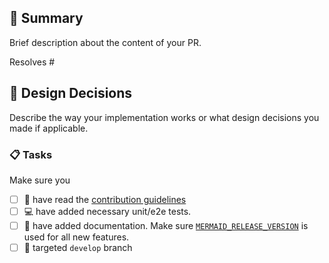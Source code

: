 ## :bookmark_tabs: Summary

Brief description about the content of your PR.

Resolves #<your issue id here>

## :straight_ruler: Design Decisions

Describe the way your implementation works or what design decisions you made if applicable.

### :clipboard: Tasks

Make sure you

- [ ] :book: have read the [contribution guidelines](https://github.com/mermaid-js/mermaid/blob/develop/CONTRIBUTING.md)
- [ ] :computer: have added necessary unit/e2e tests.
- [ ] :notebook: have added documentation. Make sure [`MERMAID_RELEASE_VERSION`](https://github.com/mermaid-js/mermaid/blob/develop/packages/mermaid/src/docs/contribution/code.md#update-documentation) is used for all new features.
- [ ] :bookmark: targeted `develop` branch
